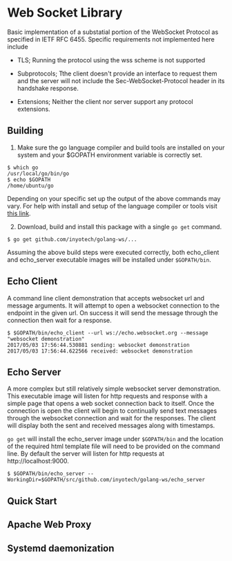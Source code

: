 # Web Socket Library

Basic implementation of a substatial portion of the WebSocket Protocol as specified in IETF RFC 6455.  Specific requirements not implemented here include

* TLS; Running the protocol using the wss scheme is not supported

* Subprotocols; Tthe client doesn't provide an interface to request
  them and the server will not include the Sec-WebSocket-Protocol
  header in its handshake response.

* Extensions; Neither the client nor server support any protocol
  extensions.

## Building

1. Make sure the go language compiler and build tools are installed on
your system and your $GOPATH environment variable is correctly set.

```
$ which go
/usr/local/go/bin/go
$ echo $GOPATH
/home/ubuntu/go
```

Depending on your specific set up the output of the above commands may
vary.  For help with install and setup of the language compiler or
tools visit [this link](https://golang.org/doc/install).

2. Download, build and install this package with a single `go get` command.

```
$ go get github.com/inyotech/golang-ws/...
```

Assuming the above build steps were executed correctly, both 
echo_client and echo_server executable images will be installed under
`$GOPATH/bin`.

## Echo Client

A command line client demonstration that accepts websocket url and
message arguments.  It will attempt to open a websocket connection to
the endpoint in the given url.  On success it will send the message
through the connection then wait for a response.

```
$ $GOPATH/bin/echo_client --url ws://echo.websocket.org --message "websocket demonstration"
2017/05/03 17:56:44.530881 sending: websocket demonstration
2017/05/03 17:56:44.622566 received: websocket demonstration

```

## Echo Server

A more complex but still relatively simple websocket server
demonstration.  This executable image will listen for http requests
and response with a simple page that opens a web socket connection
back to itself.  Once the connection is open the client will begin to
continually send text messages through the websocket connection and
wait for the responses.  The client will display both the sent and
received messages along with timestamps.

`go get` will install the echo_server image under `$GOPATH/bin` and
the location of the required html template file will need to be
provided on the command line. By default the server will listen for
http requests at http://localhost:9000.

```
$ $GOPATH/bin/echo_server --WorkingDir=$GOPATH/src/github.com/inyotech/golang-ws/echo_server
```

## Quick Start

## Apache Web Proxy

## Systemd daemonization

